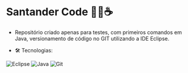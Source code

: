 # Santander Code 👩‍💻☕️
- Repositório criado apenas para testes, com primeiros comandos em Java, versionamento de código no GIT utilizando a IDE Eclipse.

- 🛠 Tecnologias:

![Eclipse](https://img.shields.io/badge/Eclipse-FE7A16.svg?style=for-the-badge&logo=Eclipse&logoColor=white)
![Java](https://img.shields.io/badge/java-%23ED8B00.svg?style=for-the-badge&logo=java&logoColor=white)
![Git](https://img.shields.io/badge/git-%23F05033.svg?style=for-the-badge&logo=git&logoColor=white)
